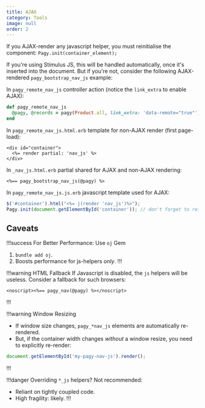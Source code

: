 ```yaml
---
title: AJAX
category: Tools
image: null
order: 2
---
```


If you AJAX-render any javascript helper, you must reinitialise the component: `Pagy.init(container_element);` 

If you're using Stimulus JS, this will be handled automatically, once it's inserted into the document. But if you're not, consider the following AJAX-rendered `pagy_bootstrap_nav_js` example:

In `pagy_remote_nav_js` controller action (notice the `link_extra` to enable AJAX):

```ruby
def pagy_remote_nav_js
  @pagy, @records = pagy(Product.all, link_extra: 'data-remote="true"')
end
```

In `pagy_remote_nav_js.html.erb` template for non-AJAX render (first page-load):

```erb
<div id="container">
  <%= render partial: 'nav_js' %>
</div>
```

In `_nav_js.html.erb` partial shared for AJAX and non-AJAX rendering:

```erb
<%== pagy_bootstrap_nav_js(@pagy) %>
```

In `pagy_remote_nav_js.js.erb` javascript template used for AJAX:

```js
$('#container').html("<%= j(render 'nav_js')%>");
Pagy.init(document.getElementById('container')); // don't forget to reinitialize - otherwise it won't work
```
## Caveats

!!!success For Better Performance: Use `oj` Gem
1. `bundle add oj`.
2. Boosts performance for js-helpers *only*.
!!!

!!!warning HTML Fallback
If Javascript is disabled, the `js` helpers will be useless. 
Consider a fallback for such browsers: 

```erb
<noscript><%== pagy_nav(@pagy) %></noscript>
```
!!!

!!!warning Window Resizing
* If window size changes, `pagy_*nav_js` elements are automatically re-rendered.
* But, if the container width changes *without* a window resize, you need to explicitly re-render: 

```js
document.getElementById('my-pagy-nav-js').render();
```
!!!

!!!danger Overriding `*_js` helpers?
Not recommended: 

* Reliant on tightly coupled code.
* High fragility: likely.
!!!
